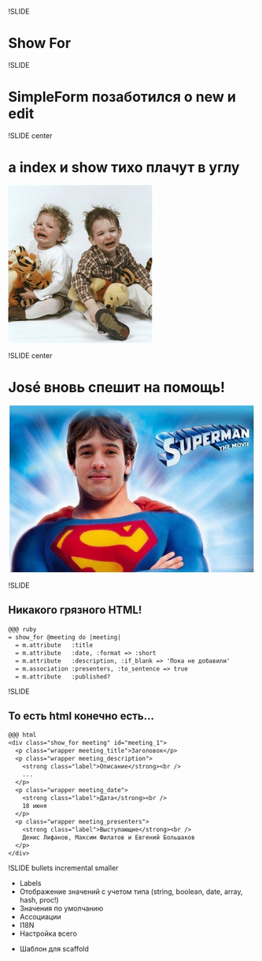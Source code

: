 !SLIDE

# Show For

!SLIDE

# SimpleForm позаботился о new и edit

!SLIDE center

# а index и show тихо плачут в углу

![Дети рыдают](kids-crying.jpg)

!SLIDE center

# José вновь спешит на помощь!

![SuperJose](super_jose.jpg)

!SLIDE

## Никакого грязного HTML!

    @@@ ruby
    = show_for @meeting do |meeting|
      = m.attribute   :title
      = m.attribute   :date, :format => :short
      = m.attribute   :description, :if_blank => 'Пока не добавили'
      = m.association :presenters, :to_sentence => true
      = m.attribute   :published?

!SLIDE

## То есть html конечно есть...

    @@@ html
    <div class="show_for meeting" id="meeting_1">
      <p class="wrapper meeting_title">Заголовок</p>
      <p class="wrapper meeting_description">
        <strong class="label">Описание</strong><br />
        ...
      </p>
      <p class="wrapper meeting_date">
        <strong class="label">Дата</strong><br />
        18 июня
      </p>
      <p class="wrapper meeting_presenters">
        <strong class="label">Выступающие</strong><br />
        Денис Лифанов, Максим Филатов и Евгений Большаков
      </p>
    </div>

!SLIDE bullets incremental smaller

* Labels
* Отображение значений с учетом типа (string, boolean, date, array, hash, proc!)
* Значения по умолчанию
* Ассоциации
* I18N
* Настройка всего
+ Шаблон для scaffold

